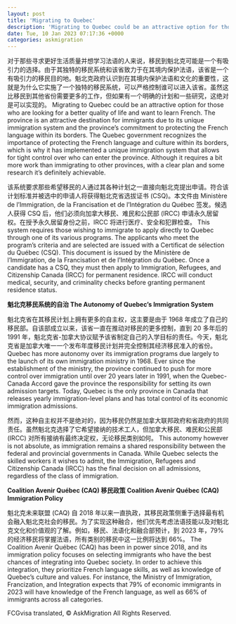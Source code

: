 ```yaml
---
layout: post
title: 'Migrating to Quebec'
description: 'Migrating to Quebec could be an attractive option for those who are looking for a...'
date: Tue, 10 Jan 2023 07:17:36 +0000
categories: askmigration
---
```


对于那些寻求更好生活质量并想学习法语的人来说，移民到魁北克可能是一个有吸引力的选择。由于其独特的移民系统和该省致力于在其境内保护法语，该省是一个有吸引力的移民目的地。魁北克政府认识到在其境内保护法语和文化的重要性，这就是为什么它实施了一个独特的移民系统，可以严格控制谁可以进入该省。虽然这比移民到其他省份需要更多的工作，但如果有一个明确的计划和一些研究，这绝对是可以实现的。	Migrating to Quebec could be an attractive option for those who are looking for a better quality of life and want to learn French. The province is an attractive destination for immigrants due to its unique immigration system and the province’s commitment to protecting the French language within its borders. The Quebec government recognizes the importance of protecting the French language and culture within its borders, which is why it has implemented a unique immigration system that allows for tight control over who can enter the province. Although it requires a bit more work than immigrating to other provinces, with a clear plan and some research it’s definitely achievable.
	
该系统要求那些希望移民的人通过其各种计划之一直接向魁北克提出申请。符合该计划标准并被选中的申请人将获得魁北克省选拔证书 (CSQ)。本文件由 Ministère de l’Immigration, de la Francisation et de l’Intégration du Québec 签发。候选人获得 CSQ 后，他们必须向加拿大移民、难民和公民部 (IRCC) 申请永久居留权。在授予永久居留身份之前，IRCC 将进行医疗、安全和犯罪检查。	This system requires those wishing to immigrate to apply directly to Quebec through one of its various programs. The applicants who meet the program’s criteria and are selected are issued with a Certificat de sélection du Québec (CSQ). This document is issued by the Ministère de l’Immigration, de la Francisation et de l’Intégration du Québec. Once a candidate has a CSQ, they must then apply to Immigration, Refugees, and Citizenship Canada (IRCC) for permanent residence. IRCC will conduct medical, security, and criminality checks before granting permanent residence status.
	
**魁北克移民系统的自治 The Autonomy of Quebec’s Immigration System**
	
魁北克省在其移民计划上拥有更多的自主权，这主要是由于 1968 年成立了自己的移民部。自该部成立以来，该省一直在推动对移民的更多控制，直到 20 多年后的 1991 年，魁北克省-加拿大协议赋予该省制定自己的入学目标的责任。今天，魁北克省是加拿大唯一一个发布年度移民计划并完全控制其经济移民准入的省份。	Quebec has more autonomy over its immigration programs due largely to the launch of its own immigration ministry in 1968. Ever since the establishment of the ministry, the province continued to push for more control over immigration until over 20 years later in 1991, when the Quebec-Canada Accord gave the province the responsibility for setting its own admission targets. Today, Quebec is the only province in Canada that releases yearly immigration-level plans and has total control of its economic immigration admissions.
	
然而，这种自主权并不是绝对的，因为移民仍然是加拿大联邦政府和省政府的共同责任。虽然魁北克选择了它希望接纳的技术工人，但加拿大移民、难民和公民部 (IRCC) 对所有接纳有最终决定权，无论移民类别如何。	This autonomy however is not absolute, as immigration remains a shared responsibility between the federal and provincial governments in Canada. While Quebec selects the skilled workers it wishes to admit, the Immigration, Refugees and Citizenship Canada (IRCC) has the final decision on all admissions, regardless of the class of immigration.
	
**Coalition Avenir Québec (CAQ) 移民政策 Coalition Avenir Québec (CAQ) Immigration Policy**
	
魁北克未来联盟 (CAQ) 自 2018 年以来一直执政，其移民政策侧重于选择最有机会融入魁北克社会的移民。为了实现这种融合，他们优先考虑法语技能以及对魁北克文化和价值观的了解。例如，移民、法语化和融合部预计，到 2023 年，79% 的经济移民将掌握法语，所有类别的移民中这一比例将达到 66%。	The Coalition Avenir Québec (CAQ) has been in power since 2018, and its immigration policy focuses on selecting immigrants who have the best chances of integrating into Quebec society. In order to achieve this integration, they prioritize French language skills, as well as knowledge of Quebec’s culture and values. For instance, the Ministry of Immigration, Francization, and Integration expects that 79% of economic immigrants in 2023 will have knowledge of the French language, as well as 66% of immigrants across all categories.

FCGvisa translated, © AskMigration All Rights Reserved.
